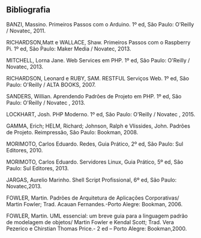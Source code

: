 ## Bibliografia

BANZI, Massino. Primeiros Passos com o Arduino. 1º ed, São Paulo: O'Reilly / Novatec, 2011.

RICHARDSON,Matt e  WALLACE, Shaw. Primeiros Passos com o Raspberry Pi. 1º ed, São Paulo: Maker Media / Novatec, 2013.

MITCHELL, Lorna Jane. Web Services em PHP. 1º ed, São Paulo:  O'Reilly / Novatec, 2013.

RICHARDSON, Leonard e RUBY, SAM. RESTFUL Serviços Web. 1º ed, São Paulo: O'Reilly / ALTA BOOKS, 2007.

SANDERS, Willian. Aprendendo Padrões de Projeto em PHP. 1º ed, São Paulo: O'Reilly / Novatec , 2013.

LOCKHART, Josh. PHP Moderno. 1º ed, São Paulo: O'Reilly / Novatec , 2015.

GAMMA, Erich; HELM, Richard; Johnson, Ralph e Vlissides, John. Padrões de Projeto. Reimpressão, São Paulo: Bookman, 2008.

MORIMOTO, Carlos Eduardo. Redes, Guia Prático, 2º ed, São Paulo: Sul Editores, 2010.

MORIMOTO, Carlos Eduardo. Servidores Linux, Guia Prático, 5º ed, São Paulo: Sul Editores, 2013.

JARGAS, Aurelio Marinho. Shell Script Profissional, 6º ed, São Paulo: Novatec,2013.

FOWLER, Martin. Padrões de Arquitetura de Aplicações Corporativas/ Martin Fowler; Trad. Acauan Fernandes.-Porto Alegre: Bookman, 2006.

FOWLER, Martin. UML essencial: um breve guia para a linguagem padrão de modelagem de objetos/ Martin Fowler e Kendal Scott; Trad. Vera Pezerico e Chirstian Thomas Price.- 2 ed – Porto Alegre: Bookman,2000.

